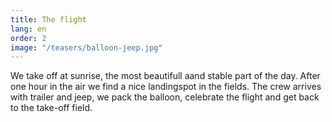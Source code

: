 ```yaml
---
title: The flight
lang: en
order: 2
image: "/teasers/balloon-jeep.jpg"
---
```


We take off at sunrise, the most beautifull aand stable part of the day. After one hour in the air we find a nice landingspot in the fields. The crew arrives with trailer and jeep, we pack the balloon, celebrate the flight and get back to the take-off field.
